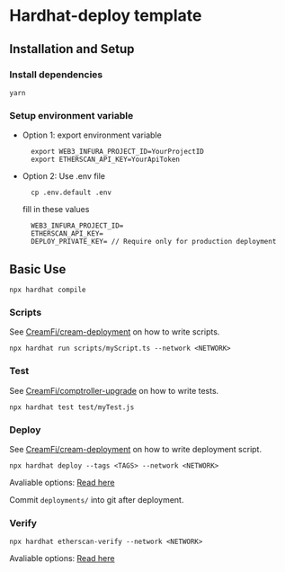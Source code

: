 # Hardhat-deploy template

## Installation and Setup

### Install dependencies

    yarn

### Setup environment variable

- Option 1: export environment variable

        export WEB3_INFURA_PROJECT_ID=YourProjectID
        export ETHERSCAN_API_KEY=YourApiToken

- Option 2: Use .env file

        cp .env.default .env

    fill in these values

        WEB3_INFURA_PROJECT_ID=
        ETHERSCAN_API_KEY=
        DEPLOY_PRIVATE_KEY= // Require only for production deployment

## Basic Use

    npx hardhat compile

### Scripts
See [CreamFi/cream-deployment](https://github.com/CreamFi/cream-deployment/tree/avax/scripts) on how to write scripts.

    npx hardhat run scripts/myScript.ts --network <NETWORK>


### Test
See [CreamFi/comptroller-upgrade](https://github.com/CreamFi/comptroller-upgrade/blob/ib_credit_limit_by_market/test/upgrade.js) on how to write tests.

    npx hardhat test test/myTest.js


### Deploy

See [CreamFi/cream-deployment](https://github.com/CreamFi/cream-deployment/tree/avax/deploy) on how to write deployment script.

    npx hardhat deploy --tags <TAGS> --network <NETWORK>

Avaliable options: [Read here](https://github.com/wighawag/hardhat-deploy#1-hardhat-deploy)

Commit `deployments/` into git  after deployment.

### Verify

    npx hardhat etherscan-verify --network <NETWORK>

Avaliable options: [Read here](https://github.com/wighawag/hardhat-deploy#4-hardhat-etherscan-verify)
